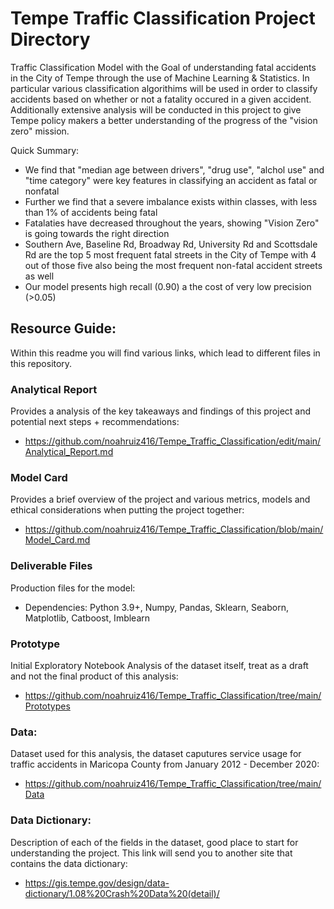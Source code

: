 # Tempe Traffic Classification Project Directory
Traffic Classification Model with the Goal of understanding fatal accidents in the City of Tempe through the use of Machine Learning & Statistics. In particular various classification algorithims will be used in order to classify accidents based on whether or not a fatality occured in a given accident. Additionally extensive analysis will be conducted in this project to give Tempe policy makers a better understanding of the progress of the "vision zero" mission.

Quick Summary:
- We find that "median age between drivers", "drug use", "alchol use" and "time category" were key features in classifying an accident as fatal or nonfatal 
- Further we find that a severe imbalance exists within classes, with less than 1% of accidents being fatal 
- Fatalaties have decreased throughout the years, showing "Vision Zero" is going towards the right direction 
- Southern Ave, Baseline Rd, Broadway Rd, University Rd and Scottsdale Rd are the top 5 most frequent fatal streets in the City of Tempe with 4 out of those five also being the most frequent non-fatal accident streets as well
- Our model presents high recall (0.90) a the cost of very low precision (>0.05)

## Resource Guide:
Within this readme you will find various links, which lead to different files in this repository. 

### Analytical Report 
Provides a analysis of the key takeaways and findings of this project and potential next steps + recommendations:
- https://github.com/noahruiz416/Tempe_Traffic_Classification/edit/main/Analytical_Report.md

### Model Card 
Provides a brief overview of the project and various metrics, models and ethical considerations when putting the project together:
- https://github.com/noahruiz416/Tempe_Traffic_Classification/blob/main/Model_Card.md

### Deliverable Files 
Production files for the model:
- Dependencies: Python 3.9+, Numpy, Pandas, Sklearn, Seaborn, Matplotlib, Catboost, Imblearn

### Prototype
Initial Exploratory Notebook Analysis of the dataset itself, treat as a draft and not the final product of this analysis:
- https://github.com/noahruiz416/Tempe_Traffic_Classification/tree/main/Prototypes

### Data:
Dataset used for this analysis, the dataset caputures service usage for traffic accidents  in Maricopa County from January 2012 - December 2020:
- https://github.com/noahruiz416/Tempe_Traffic_Classification/tree/main/Data

### Data Dictionary:
Description of each of the fields in the dataset, good place to start for understanding the project. This link will send you to another site that contains the data dictionary:
- https://gis.tempe.gov/design/data-dictionary/1.08%20Crash%20Data%20(detail)/
